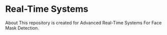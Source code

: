 # Real-Time Systems
About This repository is created for Advanced Real-Time Systems For Face Mask Detection.
